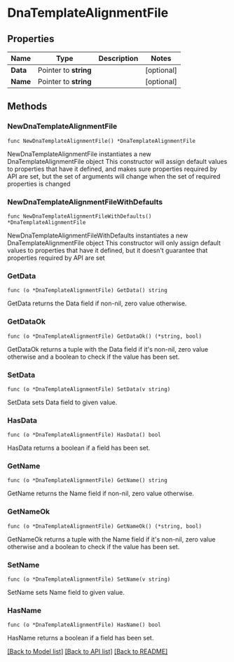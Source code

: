 # DnaTemplateAlignmentFile

## Properties

Name | Type | Description | Notes
------------ | ------------- | ------------- | -------------
**Data** | Pointer to **string** |  | [optional] 
**Name** | Pointer to **string** |  | [optional] 

## Methods

### NewDnaTemplateAlignmentFile

`func NewDnaTemplateAlignmentFile() *DnaTemplateAlignmentFile`

NewDnaTemplateAlignmentFile instantiates a new DnaTemplateAlignmentFile object
This constructor will assign default values to properties that have it defined,
and makes sure properties required by API are set, but the set of arguments
will change when the set of required properties is changed

### NewDnaTemplateAlignmentFileWithDefaults

`func NewDnaTemplateAlignmentFileWithDefaults() *DnaTemplateAlignmentFile`

NewDnaTemplateAlignmentFileWithDefaults instantiates a new DnaTemplateAlignmentFile object
This constructor will only assign default values to properties that have it defined,
but it doesn't guarantee that properties required by API are set

### GetData

`func (o *DnaTemplateAlignmentFile) GetData() string`

GetData returns the Data field if non-nil, zero value otherwise.

### GetDataOk

`func (o *DnaTemplateAlignmentFile) GetDataOk() (*string, bool)`

GetDataOk returns a tuple with the Data field if it's non-nil, zero value otherwise
and a boolean to check if the value has been set.

### SetData

`func (o *DnaTemplateAlignmentFile) SetData(v string)`

SetData sets Data field to given value.

### HasData

`func (o *DnaTemplateAlignmentFile) HasData() bool`

HasData returns a boolean if a field has been set.

### GetName

`func (o *DnaTemplateAlignmentFile) GetName() string`

GetName returns the Name field if non-nil, zero value otherwise.

### GetNameOk

`func (o *DnaTemplateAlignmentFile) GetNameOk() (*string, bool)`

GetNameOk returns a tuple with the Name field if it's non-nil, zero value otherwise
and a boolean to check if the value has been set.

### SetName

`func (o *DnaTemplateAlignmentFile) SetName(v string)`

SetName sets Name field to given value.

### HasName

`func (o *DnaTemplateAlignmentFile) HasName() bool`

HasName returns a boolean if a field has been set.


[[Back to Model list]](../README.md#documentation-for-models) [[Back to API list]](../README.md#documentation-for-api-endpoints) [[Back to README]](../README.md)


